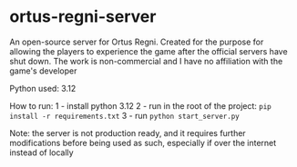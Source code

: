 # ortus-regni-server

An open-source server for Ortus Regni. Created for the purpose for allowing the players to experience the game after the
official servers have shut down. The work is non-commercial and I have no affiliation with the game's developer

Python used: 3.12

How to run:
1 - install python 3.12
2 - run in the root of the project: `pip install -r requirements.txt`
3 - run `python start_server.py`

Note: the server is not production ready, and it requires further modifications before being used as such,
  especially if over the internet instead of locally